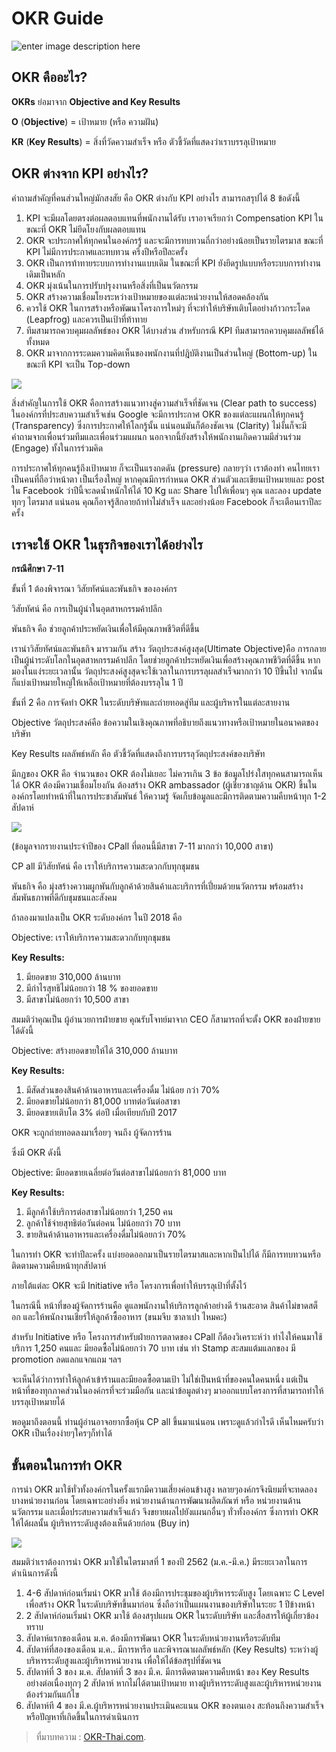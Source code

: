 # OKR Guide

![enter image description here](https://www.okr-thai.com/wp-content/uploads/2019/03/okr-guide.jpg)

## **OKR คืออะไร?**

**OKRs** ย่อมาจาก **Objective and Key Results**

**O** \(**Objective**\) = เป้าหมาย \(หรือ ความฝัน\)

**KR** \(**Key Results**\) = สิ่งที่วัดความสำเร็จ หรือ ตัวชี้วัดที่แสดงว่าเราบรรลุเป้าหมาย

## **OKR ต่างจาก KPI อย่างไร?**

คำถามสำคัญที่คนส่วนใหญ่มักสงสัย คือ OKR ต่างกับ KPI อย่างไร สามารถสรุปได้ 8 ข้อดังนี้

1. KPI จะมีผลโดยตรงต่อผลตอบแทนที่พนักงานได้รับ เราอาจเรียกว่า Compensation KPI ในขณะที่ OKR ไม่ยึดโยงกับผลตอบแทน
2. OKR จะประกาศให้ทุกคนในองค์กรรู้ และจะมีการทบทวนถี่กว่าอย่างน้อยเป็นรายไตรมาส ขณะที่ KPI ไม่มีการประกาศและทบทวน ครึ่งปีหรือปีละครั้ง
3. OKR เป็นการท้าทายระบบการทำงานแบบเดิม ในขณะที่ KPI ยังยึดรูปแบบหรือระบบการทำงานเดิมเป็นหลัก
4. OKR มุ่งเน้นในการปรับปรุงงานหรือสิ่งที่เป็นนวัตกรรม
5. OKR สร้างความเชื่อมโยงระหว่างเป้าหมายของแต่ละหน่วยงานให้สอดคล้องกัน
6. ควรใช้ OKR ในการสร้างหรือพัฒนาโครงการใหม่ๆ ที่จะทำให้บริษัทเติบโตอย่างก้าวกระโดด \(Leapfrog\) และควรเป็นเป้าที่ท้าทาย
7. ทีมสามารถควบคุมผลลัพธ์ของ OKR ได้บางส่วน สำหรับกรณี KPI ทีมสามารถควบคุมผลลัพธ์ได้ทั้งหมด
8. OKR มาจากการระดมความคิดเห็นของพนักงานที่ปฎิบัติงานเป็นส่วนใหญ่ \(Bottom-up\) ในขณะที KPI จะเป็น Top-down

![](https://www.okr-thai.com/wp-content/uploads/2019/02/Guide-1.jpg)

สิ่งสำคัญในการใช้ OKR คือการสร้างแนวทางสู่ความสำเร็จที่ชัดเจน \(Clear path to success\) ในองค์กรที่ประสบความสำเร็จเช่น Google จะมีการประกาศ OKR ของแต่ละแผนกให้ทุกคนรู้ \(Transparency\) ซึ่งการประกาศให้โลกรู้นั้น แน่นอนมันก็ต้องชัดเจน \(Clarity\) ไม่งั้นก็จะมีคำถามจากเพื่อนร่วมทีมและเพื่อนร่วมแผนก นอกจากนี้ยังสร้างให้พนักงานเกิดความมีส่วนร่วม \(Engage\) ทั้งในการร่วมคิด

การประกาศให้ทุกคนรู้ถึงเป้าหมาย ก็จะเป็นแรงกดดัน \(pressure\) กลายๆว่า เราต้องทำ คนไทยเราเป็นคนที่ถือว่าหน้าตา เป็นเรื่องใหญ่ หากคุณมีการกำหนด OKR ส่วนตัวและเขียนเป้าหมายและ post ใน Facebook ว่าปีนี้จะลดน้ำหนักให้ได้ 10 Kg และ Share ไปให้เพื่อนๆ คุณ และลอง update ทุกๆ ไตรมาส แน่นอน คุณก็อาจรู้สึกอายถ้าทำไม่สำเร็จ และอย่างน้อย Facebook ก็จะเตือนเราปีละครั้ง

## **เราจะใช้** **OKR ในธุรกิจของเราได้อย่างไร**

**กรณีศึกษา 7-11**

ขั้นที่ 1 ต้องพิจารณา วิสัยทัศน์และพันธกิจ ขององค์กร

วิสัยทัศน์ คือ การเป็นผู้นำในอุตสาหกรรมค้าปลีก

พันธกิจ คือ ช่วยลูกค้าประหยัดเงินเพื่อให้มีคุณภาพชีวิตที่ดีขึ้น

เรานำวิสัยทัศน์และพันธกิจ มารวมกัน สร้าง วัตถุประสงค์สูงสุด\(Ultimate Objective\)คือ การกลายเป็นผู้นำระดับโลกในอุตสาหกรรมค้าปลีก โดยช่วยลูกค้าประหยัดเงินเพื่อสร้างคุณภาพชีวิตที่ดีขึ้น หากมองในแง่ระยะเวลานั้น วัตถุประสงค์สูงสุดจะใช้เวลาในการบรรลุผลสำเร็จมากกว่า 10 ปีขึ้นไป จากนั้นก็แบ่งเป้าหมายใหญ่ให้เหลือเป้าหมายที่ต้องบรรลุใน 1 ปี

ขั้นที่ 2 คือ การจัดทำ OKR ในระดับบริษัทและถ่ายทอดสู่ทีม และผู้บริหารในแต่ละสายงาน

Objective วัตถุประสงค์คือ ข้อความในเชิงคุณภาพที่อธิบายถึงแนวทางหรือเป้าหมายในอนาคตของบริษัท

Key Results ผลลัพธ์หลัก คือ ตัวชี้วัดที่แสดงถึงการบรรลุวัตถุประสงค์ของบริษัท

มีกฏของ OKR คือ จำนวนของ OKR ต้องไม่เยอะ ไม่ควรเกิน 3 ข้อ ข้อมูลโปร่งใสทุกคนสามารถเห็นได้ OKR ต้องมีความเชื่อมโยงกัน ต้องสร้าง OKR ambassador \(ผู้เชี่ยวชาญด้าน OKR\) ขึ้นในองค์กรโดยทำหน้าที่ในการประชาสัมพันธ์ ให้ความรู้ จัดเก็บข้อมูลและมีการติดตามความคืบหน้าทุก 1-2 สัปดาห์

![](https://www.okr-thai.com/wp-content/uploads/2019/02/Guide-2.jpg)

\(ข้อมูลจากรายงานประจำปีของ CPall ที่ตอนนี้มีสาขา 7-11 มากกว่า 10,000 สาขา\)

CP all มีวิสัยทัศน์ คือ เราให้บริการความสะดวกกับทุกชุมชน

พันธกิจ คือ มุ่งสร้างความผูกพันกับลูกค้าด้วยสินค้าและบริการที่เปี่ยมด้วยนวัตกรรม พร้อมสร้างสัมพันธภาพที่ดีกับชุมชนและสังคม

ถ้าลองมาแปลงเป็น OKR ระดับองค์กร ในปี 2018 คือ

Objective: เราให้บริการความสะดวกกับทุกชุมชน

**Key Results:**

1. มียอดขาย 310,000 ล้านบาท
2. มีกำไรสุทธิไม่น้อยกว่า 18 % ของยอดขาย
3. มีสาขาไม่น้อยกว่า 10,500 สาขา

สมมติว่าคุณเป็น ผู้อำนวยการฝ่ายขาย คุณรับโจทย์มาจาก CEO ก็สามารถที่จะตั้ง OKR ของฝ่ายขายได้ดังนี้

Objective: สร้างยอดขายให้ได้ 310,000 ล้านบาท

**Key Results:**

1. มีสัดส่วนของสินค้าด้านอาหารและเครื่องดื่ม ไม่น้อย กว่า 70%
2. มียอดขายไม่น้อยกว่า 81,000 บาทต่อวันต่อสาขา
3. มียอดขายเติบโต 3% ต่อปี เมื่อเทียบกับปี 2017

OKR จะถูกถ่ายทอดลงมาเรื่อยๆ จนถึง ผู้จัดการร้าน

ซึ่งมี OKR ดังนี้

Objective: มียอดขายเฉลี่ยต่อวันต่อสาขาไม่น้อยกว่า 81,000 บาท

**Key Results:**

1. มีลูกค้าใช้บริการต่อสาขาไม่น้อยกว่า 1,250 คน
2. ลูกค้าใช้จ่ายสุทธิต่อวันต่อคน ไม่น้อยกว่า 70 บาท
3. ขายสินค้าด้านอาหารและเครื่องดื่มไม่น้อยกว่า 70%

ในการทำ OKR จะทำปีละครั้ง แบ่งยอดออกมาเป็นรายไตรมาสและหากเป็นไปได้ ก็มีการทบทวนหรือติดตามความคืบหน้าทุกสัปดาห์

ภายใต้แต่ละ OKR จะมี Initiative หรือ โครงการเพื่อทำให้บรรลุเป้าที่ตั้งไว้

ในกรณีนี้ หน้าที่ของผู้จัดการร้านคือ ดูแลพนักงานให้บริการลูกค้าอย่างดี ร้านสะอาด สินค้าไม่ขาดสต็อก และให้พนักงานเชียร์ให้ลูกค้าซื้ออาหาร \(ขนมจีบ ซาลาเปา ไหมคะ\)

สำหรับ Initiative หรือ โครงการสำหรับฝ่ายการตลาดของ CPall ก็ต้องวิเคราะห์ว่า ทำไงให้คนมาใช้บริการ 1,250 คนและ มียอดซื้อไม่น้อยกว่า 70 บาท เช่น ทำ Stamp สะสมแต้มแลกของ มี promotion ลดแลกแจกแถม ฯลฯ

จะเห็นได้ว่าการทำให้ลูกค้าเข้าร้านและมียอดซื้อตามเป้า ไม่ใช่เป็นหน้าที่ของคนใดคนหนึ่ง แต่เป็นหน้าที่ของทุกภาคส่วนในองค์กรที่จะร่วมมือกัน และนำข้อมูลต่างๆ มาออกแบบโครงการที่สามารถทำให้บรรลุเป้าหมายได้

พอดูมาถึงตอนนี้ ท่านผู้อ่านอาจอยากซื้อหุ้น CP all ขึ้นมาแน่นอน เพราะดูแล้วกำไรดี เห็นไหมครับว่า OKR เป็นเรื่องง่ายๆใครๆก็ทำได้

## **ขั้นตอนในการทำ** **OKR**

การนำ OKR มาใช้ทั่วทั้งองค์กรในครั้งแรกมีความเสี่ยงค่อนข้างสูง หลายๆองค์กรจึงนิยมที่จะทดลองบางหน่วยงานก่อน โดยเฉพาะอย่างยิ่ง หน่วยงานด้านการพัฒนาผลิตภัณฑ์ หรือ หน่วยงานด้านนวัตกรรม และเมื่อประสบความสำเร็จแล้ว จึงขยายผลไปยังแผนกอื่นๆ ทั่วทั้งองค์กร ซึ่งการทำ OKR ให้ได้ผลนั้น ผู้บริหารระดับสูงต้องเห็นด้วยก่อน \(Buy in\)

![](https://www.okr-thai.com/wp-content/uploads/2019/02/guide-3.jpg)

สมมติว่าเราต้องการนำ OKR มาใช้ในไตรมาสที่ 1 ของปี 2562 \(ม.ค.-มี.ค.\) มีระยะเวลาในการดำเนินการดังนี้

1. 4-6 สัปดาห์ก่อนเริ่มนำ OKR มาใช้ ต้องมีการประชุมของผู้บริหารระดับสูง โดยเฉพาะ C Level เพื่อสร้าง OKR ในระดับบริษัทขึ้นมาก่อน ซึ่งถือว่าเป็นแผนงานของบริษัทในระยะ 1 ปีข้างหน้า
2. 2 สัปดาห์ก่อนเริ่มนำ OKR มาใช้ ต้องสรุปแผน OKR ในระดับบริษัท และสื่อสารให้ผู้เกี่ยวข้องทราบ
3. สัปดาห์แรกของเดือน ม.ค. ต้องมีการพัฒนา OKR ในระดับหน่วยงานหรือระดับทีม
4. สัปดาห์ที่สองของเดือน ม.ค.. มีการหารือ และพิจารณาผลลัพธ์หลัก \(Key Results\) ระหว่างผู้บริหารระดับสูงและผู้บริหารหน่วยงาน เพื่อให้ได้ข้อสรุปที่ชัดเจน
5. สัปดาห์ที่ 3 ของ ม.ค. สัปดาห์ที่ 3 ของ มี.ค. มีการติดตามความคืบหน้า ของ Key Results อย่างต่อเนื่องทุกๆ 2 สัปดาห์ หากไม่ได้ตามเป้าหมาย ทางผู้บริหารระดับสูงและผู้บริหารหน่วยงานต้องร่วมกันแก้ไข
6. สัปดาห์ที 4 ของ มี.ค.ผู้บริหารหน่วยงานประเมินคะแนน OKR ของตนเอง สะท้อนถึงความสำเร็จหรือปัญหาที่เกิดขึ้นในการดำเนินการ

> ที่มาบทความ : [OKR-Thai.com](https://www.okr-thai.com/okr-guide/).

